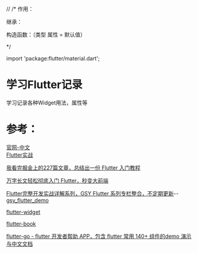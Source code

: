 //
/*
作用：

继承：

构造函数：（类型 属性 = 默认值）

*/

import 'package:flutter/material.dart';


# 学习Flutter记录

学习记录各种Widget用法，属性等

# 参考：
[官网-中文](https://flutterchina.club/widgets/layout/)  
[Flutter实战](https://book.flutterchina.club/)  

[我看完掘金上的227篇文章，总结出一份 Flutter 入门教程](https://juejin.im/post/5b3c8a4be51d4519935860d5)

[万字长文轻松彻底入门 Flutter，秒变大前端](https://zhuanlan.zhihu.com/p/90836859)

[Flutter完整开发实战详解系列，GSY Flutter 系列专栏整合，不定期更新](https://guoshuyu.cn/home/wx/)--   [gsy_flutter_demo](https://github.com/CarGuo/gsy_flutter_demo)  

[flutter-widget](https://flutter-widget.live/basics/introduction)    

[flutter-book](https://github.com/kangshaojun/flutter-book/)  


[flutter-go - flutter 开发者帮助 APP，包含 flutter 常用 140+ 组件的demo 演示与中文文档](https://github.com/alibaba/flutter-go)  

